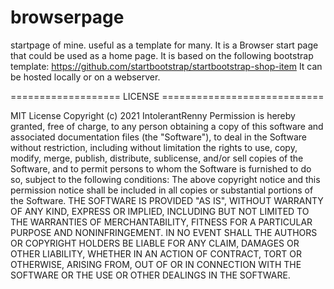 # browserpage
startpage of mine. useful as a template for many.
It is a Browser start page that could be used as a home page.
It is based on the following bootstrap template: https://github.com/startbootstrap/startbootstrap-shop-item
It can be hosted locally or on a webserver.


=================== LICENSE ============================


MIT License
Copyright (c) 2021 IntolerantRenny
Permission is hereby granted, free of charge, to any person obtaining a copy
of this software and associated documentation files (the "Software"), to deal
in the Software without restriction, including without limitation the rights
to use, copy, modify, merge, publish, distribute, sublicense, and/or sell
copies of the Software, and to permit persons to whom the Software is
furnished to do so, subject to the following conditions:
The above copyright notice and this permission notice shall be included in all
copies or substantial portions of the Software.
THE SOFTWARE IS PROVIDED "AS IS", WITHOUT WARRANTY OF ANY KIND, EXPRESS OR
IMPLIED, INCLUDING BUT NOT LIMITED TO THE WARRANTIES OF MERCHANTABILITY,
FITNESS FOR A PARTICULAR PURPOSE AND NONINFRINGEMENT. IN NO EVENT SHALL THE
AUTHORS OR COPYRIGHT HOLDERS BE LIABLE FOR ANY CLAIM, DAMAGES OR OTHER
LIABILITY, WHETHER IN AN ACTION OF CONTRACT, TORT OR OTHERWISE, ARISING FROM,
OUT OF OR IN CONNECTION WITH THE SOFTWARE OR THE USE OR OTHER DEALINGS IN THE
SOFTWARE.

